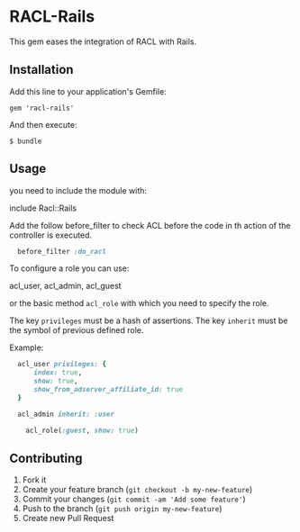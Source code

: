 # RACL-Rails

This gem eases the integration of RACL with Rails.

## Installation

Add this line to your application's Gemfile:

    gem 'racl-rails'

And then execute:

    $ bundle

## Usage

you need to include the module with:

include Racl::Rails

Add the follow before_filter to check ACL before the code in th
action of the controller is executed.

```ruby
  before_filter :do_racl
```

To configure a role you can use:

acl_user, acl_admin, acl_guest

or the basic method `acl_role` with which you need to specify the role.

The key `privileges` must be a hash of assertions.
The key `inherit` must be the symbol of previous defined role.

Example:

```ruby
  acl_user privileges: {
      index: true,
      show: true,
      show_from_adserver_affiliate_id: true
  }

  acl_admin inherit: :user
```

```ruby
    acl_role(:guest, show: true)
```

## Contributing

1. Fork it
2. Create your feature branch (`git checkout -b my-new-feature`)
3. Commit your changes (`git commit -am 'Add some feature'`)
4. Push to the branch (`git push origin my-new-feature`)
5. Create new Pull Request

